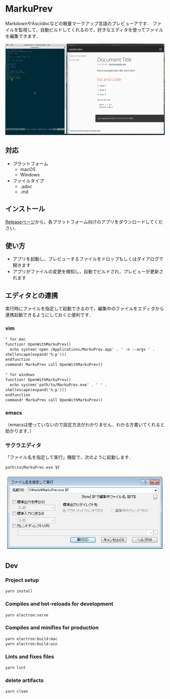 # MarkuPrev

MarkdownやAsciidocなどの軽量マークアップ言語のプレビューアです．
ファイルを監視して，自動ビルドしてくれるので，好きなエディタを使ってファイルを編集できます．

![](demo.gif)

## 対応

* プラットフォーム
    * macOS
    * Windows
* ファイルタイプ
    * .adoc
    * .md

## インストール

[Releaseページ](https://github.com/ottijp/markuprev/releases)から，各プラットフォーム向けのアプリをダウンロードしてください．

## 使い方

* アプリを起動し，プレビューするファイルをドロップもしくはダイアログで開きます
* アプリがファイルの変更を検知し，自動でビルドされ，プレビューが更新されます

## エディタとの連携

実行時にファイルを指定して起動できるので，編集中のファイルをエディタから連携起動できるようにしておくと便利です．

### vim

```vim
" for mac
function! OpenWithMarkuPrev()
  echo system('open /Applications/MarkuPrev.app' . ' -n --args ' . shellescape(expand('%:p')))
endfunction
command! MarkuPrev call OpenWithMarkuPrev()

" for windows
function! OpenWithMarkuPrev()
  echo system('path/to/MarkuPrev.exe' . ' ' . shellescape(expand('%:p')))
endfunction
command! MarkuPrev call OpenWithMarkuPrev()
```

### emacs

（emacsは使っていないので設定方法がわかりません．わかる方書いてくれると助かります．）

### サクラエディタ

「ファイル名を指定して実行」機能で，次のように起動します．

```
path\to\MarkuPrev.exe $F
```

![](sakuraeditor.png)

## Dev

### Project setup

```
yarn install
```

### Compiles and hot-reloads for development

```
yarn electron:serve
```

### Compiles and minifies for production

```
yarn electron:build:mac
yarn electron:build:win
```

### Lints and fixes files

```
yarn lint
```

### delete artifacts

```
yarn clean
```
